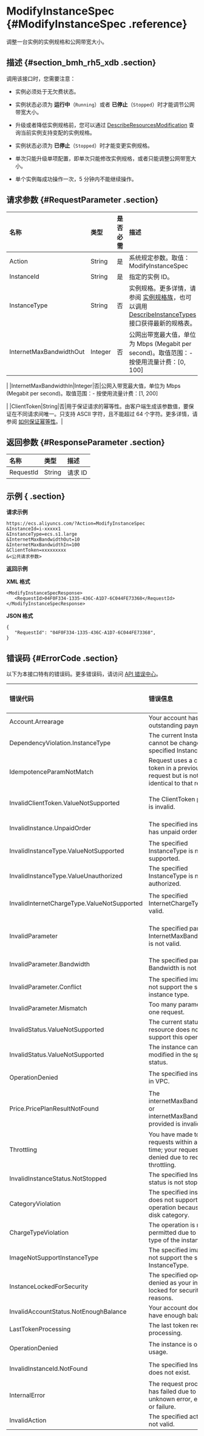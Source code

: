# ModifyInstanceSpec {#ModifyInstanceSpec .reference}

调整一台实例的实例规格和公网带宽大小。

## 描述 {#section_bmh_rh5_xdb .section}

调用该接口时，您需要注意：

-   实例必须处于无欠费状态。

-   实例状态必须为 **运行中**（`Running`）或者 **已停止**（`Stopped`）时才能调节公网带宽大小。

-   升级或者降低实例规格前，您可以通过 [DescribeResourcesModification](intl.zh-CN/API参考/其他接口/DescribeResourcesModification.md#) 查询当前实例支持变配的实例规格。

-   实例状态必须为 **已停止**（`Stopped`）时才能变更实例规格。

-   单次只能升级单项配置，即单次只能修改实例规格，或者只能调整公网带宽大小。

-   单个实例每成功操作一次，5 分钟内不能继续操作。


## 请求参数 {#RequestParameter .section}

|名称|类型|是否必需|描述|
|:-|:-|:---|:-|
|Action|String|是|系统规定参数。取值：ModifyInstanceSpec|
|InstanceId|String|是|指定的实例 ID。|
|InstanceType|String|否|实例规格。更多详情，请参阅 [实例规格族](../../../../intl.zh-CN/产品简介/实例规格族.md#)，也可以调用 [DescribeInstanceTypes](intl.zh-CN/API参考/实例/DescribeInstanceTypes.md#)接口获得最新的规格表。|
|InternetMaxBandwidthOut|Integer|否|公网出带宽最大值，单位为 Mbps \(Megabit per second\)。取值范围：-   按使用流量计费：\[0, 100\]

|
|InternetMaxBandwidthIn|Integer|否|公网入带宽最大值，单位为 Mbps \(Megabit per second\)。取值范围：-   按使用流量计费：\[1, 200\]

|
|ClientToken|String|否|用于保证请求的幂等性。由客户端生成该参数值，要保证在不同请求间唯一。只支持 ASCII 字符，且不能超过 64 个字符。更多详情，请参阅 [如何保证幂等性](intl.zh-CN/API参考/附录/如何保证幂等性.md#)。|

## 返回参数 {#ResponseParameter .section}

|名称|类型|描述|
|:-|:-|:-|
|RequestId|String|请求 ID|

## 示例 { .section}

**请求示例** 

```
https://ecs.aliyuncs.com/?Action=ModifyInstanceSpec
&InstanceId=i-xxxxx1
&InstanceType=ecs.s1.large
&InternetMaxBandwidthOut=10
&InternetMaxBandwidthIn=100
&ClientToken=xxxxxxxxx
&<公共请求参数>
```

**返回示例** 

**XML 格式**

```
<ModifyInstanceSpecResponse>
   <RequestId>04F0F334-1335-436C-A1D7-6C044FE73368</RequestId>
</ModifyInstanceSpecResponse>
```

 **JSON 格式** 

```
{
   "RequestId": "04F0F334-1335-436C-A1D7-6C044FE73368",
}
```

## 错误码 {#ErrorCode .section}

以下为本接口特有的错误码。更多错误码，请访问 [API 错误中心](https://error-center.alibabacloud.com/status/product/Ecs)。

|错误代码|错误信息|HTTP 状态码|说明|
|:---|:---|:-------|:-|
|Account.Arrearage|Your account has an outstanding payment.|400|账号已经欠费。|
|DependencyViolation.InstanceType|The current InstanceType cannot be changed to the specified InstanceType.|400|当前实例规格不允许变更到指定的实例规格。|
|IdempotenceParamNotMatch|Request uses a client token in a previous request but is not identical to that request.|400|与相同 `ClientToken` 的请求参数不符合。|
|InvalidClientToken.ValueNotSupported|The ClientToken provided is invalid.|400|`ClientToken` 参数值不合法，不能包含 ASCII 以外的字符。|
|InvalidInstance.UnpaidOrder|The specified instance has unpaid order.|400|当前实例有未支付的订单。|
|InvalidInstanceType.ValueNotSupported|The specified InstanceType is not supported.|400|指定的 `InstanceType` 不合法（超出可选范围）。|
|InvalidInstanceType.ValueUnauthorized|The specified InstanceType is not authorized.|400|指定的 `InstanceType` 未授权使用。|
|InvalidInternetChargeType.ValueNotSupported|The specified InternetChargeType is not valid.|400|指定的 `InternetChargeType`不存在。|
|InvalidParameter|The specified parameter InternetMaxBandwidthOut is not valid.|400|指定的 `InternetMaxBandwidthOut`不合法（不是数字或超出取值范围）。|
|InvalidParameter.Bandwidth|The specified parameter Bandwidth is not valid.|400|指定的公网带宽值不合法。|
|InvalidParameter.Conflict|The specified image does not support the specified instance type.|400|指定实例的 `InstanceType` 不允许使用该镜像。|
|InvalidParameter.Mismatch|Too many parameters in one request.|400|请求参数过多。|
|InvalidStatus.ValueNotSupported|The current status of the resource does not support this operation.|400|当前的实例状态不支持此操作。|
|InvalidStatus.ValueNotSupported|The instance cannot be modified in the specified status.|400|当前的实例状态不支持此操作。|
|OperationDenied|The specified instance is in VPC.|400|该实例的网络类型为专有网络。|
|Price.PricePlanResultNotFound|The internetMaxBandwidthIn or internetMaxBandwidthOut provided is invalid.|400|请求参数 `InternetMaxBandwidthIn` 或 `InternetMaxBandwidthOut` 不合法。|
|Throttling|You have made too many requests within a short time; your request is denied due to request throttling.|400|操作过于频繁。|
|InvalidInstanceStatus.NotStopped|The specified Instance status is not stopped.|400|实例未处于停止状态。|
|CategoryViolation|The specified instance does not support this operation because of its disk category.|403|当前实例的磁盘类型不支持此操作。|
|ChargeTypeViolation|The operation is not permitted due to charge type of the instance.|403|当前实例的付费类型不支持此操作。|
|ImageNotSupportInstanceType|The specified image does not support the specified InstanceType.|403|指定镜像不支持该实例类型。|
|InstanceLockedForSecurity|The specified operation is denied as your instance is locked for security reasons.|403|该实例目前被安全锁定，拒绝操作。|
|InvalidAccountStatus.NotEnoughBalance|Your account does not have enough balance.|403|账户余额不足。|
|LastTokenProcessing|The last token request is processing.|403|上一次请求还在处理中。|
|OperationDenied|The instance is out of usage.|403|该实例库存不足，请选择其他实例。|
|InvalidInstanceId.NotFound|The specified InstanceId does not exist.|404|指定的 `InstanceId` 不存在。|
|InternalError|The request processing has failed due to some unknown error, exception or failure.|500|内部错误。|
|InvalidAction|The specified action is not valid.|500|当前操作无效。|

